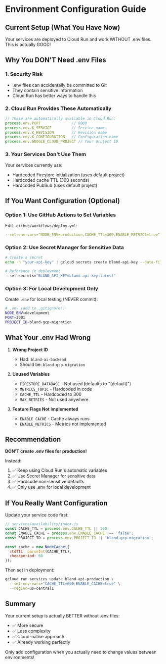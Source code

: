 # Environment Configuration Guide

## Current Setup (What You Have Now)
Your services are deployed to Cloud Run and work WITHOUT .env files. This is actually GOOD!

## Why You DON'T Need .env Files

### 1. Security Risk
- .env files can accidentally be committed to Git
- They contain sensitive information
- Cloud Run has better ways to handle this

### 2. Cloud Run Provides These Automatically
```javascript
// These are automatically available in Cloud Run:
process.env.PORT              // 8080
process.env.K_SERVICE         // Service name
process.env.K_REVISION        // Revision name
process.env.K_CONFIGURATION   // Configuration name
process.env.GOOGLE_CLOUD_PROJECT // Your project ID
```

### 3. Your Services Don't Use Them
Your services currently use:
- Hardcoded Firestore initialization (uses default project)
- Hardcoded cache TTL (300 seconds)
- Hardcoded PubSub (uses default project)

## If You Want Configuration (Optional)

### Option 1: Use GitHub Actions to Set Variables
Edit `.github/workflows/deploy.yml`:
```yaml
--set-env-vars="NODE_ENV=production,CACHE_TTL=300,ENABLE_METRICS=true"
```

### Option 2: Use Secret Manager for Sensitive Data
```bash
# Create a secret
echo -n "your-api-key" | gcloud secrets create bland-api-key --data-file=-

# Reference in deployment
--set-secrets="BLAND_API_KEY=bland-api-key:latest"
```

### Option 3: For Local Development Only
Create `.env` for local testing (NEVER commit):
```bash
# .env (add to .gitignore!)
NODE_ENV=development
PORT=3001
PROJECT_ID=bland-gcp-migration
```

## What Your .env Had Wrong

1. **Wrong Project ID**
   - Had: `bland-ai-backend`
   - Should be: `bland-gcp-migration`

2. **Unused Variables**
   - `FIRESTORE_DATABASE` - Not used (defaults to "(default)")
   - `METRICS_TOPIC` - Hardcoded in code
   - `CACHE_TTL` - Hardcoded to 300
   - `MAX_RETRIES` - Not used anywhere

3. **Feature Flags Not Implemented**
   - `ENABLE_CACHE` - Cache always runs
   - `ENABLE_METRICS` - Metrics not implemented

## Recommendation

**DON'T create .env files for production!**

Instead:
1. ✅ Keep using Cloud Run's automatic variables
2. ✅ Use Secret Manager for sensitive data
3. ✅ Hardcode non-sensitive defaults
4. ✅ Only use .env for local development

## If You Really Want Configuration

Update your service code first:
```javascript
// services/availability/index.js
const CACHE_TTL = process.env.CACHE_TTL || 300;
const ENABLE_CACHE = process.env.ENABLE_CACHE !== 'false';
const PROJECT_ID = process.env.PROJECT_ID || 'bland-gcp-migration';

const cache = new NodeCache({ 
  stdTTL: parseInt(CACHE_TTL), 
  checkperiod: 60 
});
```

Then set in deployment:
```bash
gcloud run services update bland-api-production \
  --set-env-vars="CACHE_TTL=600,ENABLE_CACHE=true" \
  --region=us-central1
```

## Summary

Your current setup is actually BETTER without .env files:
- ✅ More secure
- ✅ Less complexity
- ✅ Cloud-native approach
- ✅ Already working perfectly

Only add configuration when you actually need to change values between environments!
